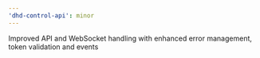 ```yaml
---
'dhd-control-api': minor
---
```


Improved API and WebSocket handling with enhanced error management, token validation and events
